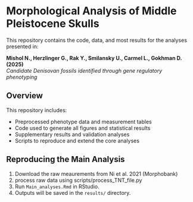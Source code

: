 # Morphological Analysis of Middle Pleistocene Skulls

This repository contains the code, data, and most results for the analyses presented in:

**Mishol N., Herzlinger G., Rak Y., Smilansky U., Carmel L., Gokhman D. (2025)**  
*Candidate Denisovan fossils identified through gene regulatory phenotyping*

## Overview

This repository includes:
- Preprocessed phenotype data and measurement tables
- Code used to generate all figures and statistical results
- Supplementary results and validation analyses
- Scripts to reproduce and extend the core analyses

## Reproducing the Main Analysis

1. Download the raw meaurements from Ni et al. 2021 (Morphobank)
2. process raw data using scripts/process_TNT_file.py
3. Run `Main_analyses.Rmd` in RStudio.
4. Outputs will be saved in the `results/` directory.